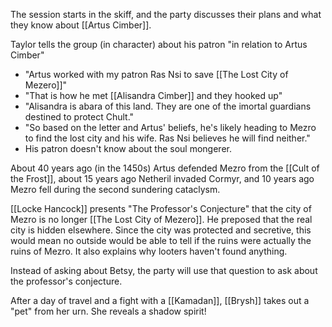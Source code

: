 The session starts in the skiff, and the party discusses their plans and what they know about [[Artus Cimber]].

Taylor tells the group (in character) about his patron "in relation to Artus Cimber"
- "Artus worked with my patron Ras Nsi to save [[The Lost City of Mezero]]"
- "That is how he met [[Alisandra Cimber]] and they hooked up"
- "Alisandra is abara of this land. They are one of the imortal guardians destined to protect Chult."
- "So based on the letter and Artus' beliefs, he's likely heading to Mezro to find the lost city and his wife. Ras Nsi believes he will find neither."
- His patron doesn't know about the soul mongerer.

About 40 years ago (in the 1450s) Artus defended Mezro from the [[Cult of the Frost]], about 15 years ago Netheril invaded Cormyr, and 10 years ago Mezro fell during the second sundering cataclysm.

[[Locke Hancock]] presents "The Professor's Conjecture" that the city of Mezro is no longer [[The Lost City of Mezero]]. He preposed that the real city is hidden elsewhere. Since the city was protected and secretive, this would mean no outside would be able to tell if the ruins were actually the ruins of Mezro. It also explains why looters haven't found anything.

Instead of asking about Betsy, the party will use that question to ask about the professor's conjecture.

After a day of travel and a fight with a [[Kamadan]], [[Brysh]] takes out a "pet" from her urn. She reveals a shadow spirit!